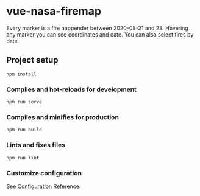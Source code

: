 # vue-nasa-firemap

Every marker is a fire happender between 2020-08-21 and 28. Hovering any marker you can see coordinates and date.
You can also select fires by date.

## Project setup
```
npm install
```

### Compiles and hot-reloads for development
```
npm run serve
```

### Compiles and minifies for production
```
npm run build
```

### Lints and fixes files
```
npm run lint
```

### Customize configuration
See [Configuration Reference](https://cli.vuejs.org/config/).
